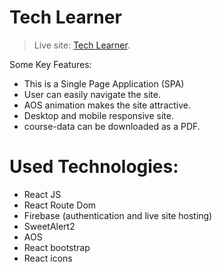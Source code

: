 # Tech Learner

> Live site: [Tech Learner](https://online-courses-v1.netlify.app/).

Some Key Features:

* This is a Single Page Application (SPA)
* User can easily navigate the site.
* AOS animation makes the site attractive.
* Desktop and mobile responsive site.
* course-data can be downloaded as a PDF.

# Used Technologies:
* React JS
* React Route Dom
* Firebase (authentication and live site hosting)
* SweetAlert2
* AOS
* React bootstrap
* React icons
